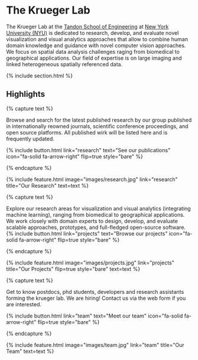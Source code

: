 ---
---

# The Krueger Lab

The Krueger Lab at the [Tandon School of Engineering](https://engineering.nyu.edu/) at [New York University (NYU)](https://www.nyu.edu/) is dedicated to research, develop, and evaluate novel visualization and visual analytics approaches that allow to combine human domain knowledge and guidance with novel computer vision approaches. We focus on spatial data analysis challenges raging from biomedical to geographical applications. Our field of expertise is on large imaging and linked heterogeneous spatially referenced data.

{% include section.html %}

## Highlights

{% capture text %}

Browse and search for the latest published research by our group published in internationally reowned journals, scientific conference proceedings, and open source platforms. All published wirk will be listed here and is frequently updated.

{%
  include button.html
  link="research"
  text="See our publications"
  icon="fa-solid fa-arrow-right"
  flip=true
  style="bare"
%}

{% endcapture %}

{%
  include feature.html
  image="images/research.jpg"
  link="research"
  title="Our Research"
  text=text
%}

{% capture text %}

Explore our research areas for visualization and visual analytics (integrating machine learning), ranging from biomedical to geographical applications. We work closely with domain experts to design, develop, and evaluate scalable approaches, prototypes, and full-fledged open-source software. 
{%
  include button.html
  link="projects"
  text="Browse our projects"
  icon="fa-solid fa-arrow-right"
  flip=true
  style="bare"
%}

{% endcapture %}

{%
  include feature.html
  image="images/projects.jpg"
  link="projects"
  title="Our Projects"
  flip=true
  style="bare"
  text=text
%}

{% capture text %}

Get to know postdocs, phd students, developers and research assistants forming the krueger lab. We are hiring! Contact us via the web form if you are interested.

{%
  include button.html
  link="team"
  text="Meet our team"
  icon="fa-solid fa-arrow-right"
  flip=true
  style="bare"
%}

{% endcapture %}

{%
  include feature.html
  image="images/team.jpg"
  link="team"
  title="Our Team"
  text=text
%}
